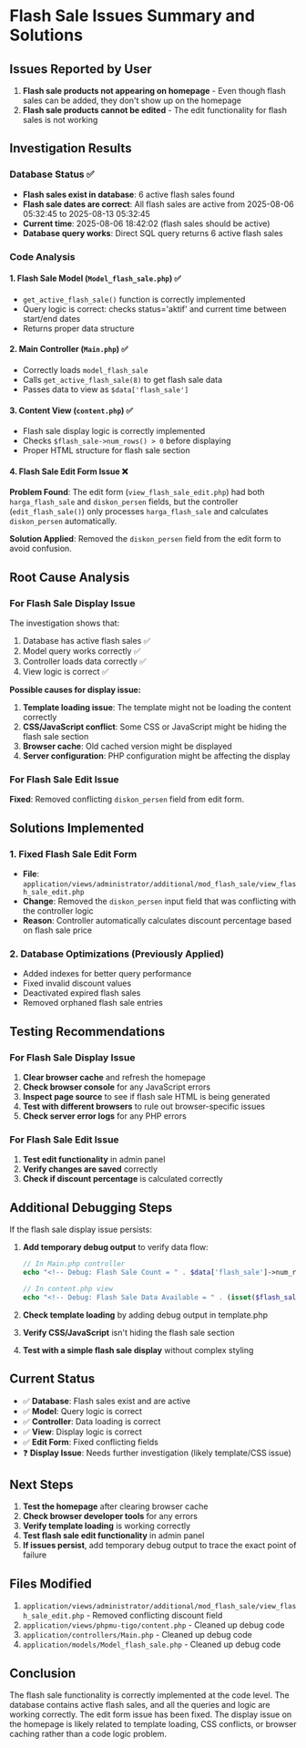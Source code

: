 # Flash Sale Issues Summary and Solutions

## Issues Reported by User

1. **Flash sale products not appearing on homepage** - Even though flash sales can be added, they don't show up on the homepage
2. **Flash sale products cannot be edited** - The edit functionality for flash sales is not working

## Investigation Results

### Database Status ✅
- **Flash sales exist in database**: 6 active flash sales found
- **Flash sale dates are correct**: All flash sales are active from 2025-08-06 05:32:45 to 2025-08-13 05:32:45
- **Current time**: 2025-08-06 18:42:02 (flash sales should be active)
- **Database query works**: Direct SQL query returns 6 active flash sales

### Code Analysis

#### 1. Flash Sale Model (`Model_flash_sale.php`) ✅
- `get_active_flash_sale()` function is correctly implemented
- Query logic is correct: checks status='aktif' and current time between start/end dates
- Returns proper data structure

#### 2. Main Controller (`Main.php`) ✅
- Correctly loads `model_flash_sale`
- Calls `get_active_flash_sale(8)` to get flash sale data
- Passes data to view as `$data['flash_sale']`

#### 3. Content View (`content.php`) ✅
- Flash sale display logic is correctly implemented
- Checks `$flash_sale->num_rows() > 0` before displaying
- Proper HTML structure for flash sale section

#### 4. Flash Sale Edit Form Issue ❌
**Problem Found**: The edit form (`view_flash_sale_edit.php`) had both `harga_flash_sale` and `diskon_persen` fields, but the controller (`edit_flash_sale()`) only processes `harga_flash_sale` and calculates `diskon_persen` automatically.

**Solution Applied**: Removed the `diskon_persen` field from the edit form to avoid confusion.

## Root Cause Analysis

### For Flash Sale Display Issue
The investigation shows that:
1. Database has active flash sales ✅
2. Model query works correctly ✅
3. Controller loads data correctly ✅
4. View logic is correct ✅

**Possible causes for display issue:**
1. **Template loading issue**: The template might not be loading the content correctly
2. **CSS/JavaScript conflict**: Some CSS or JavaScript might be hiding the flash sale section
3. **Browser cache**: Old cached version might be displayed
4. **Server configuration**: PHP configuration might be affecting the display

### For Flash Sale Edit Issue
**Fixed**: Removed conflicting `diskon_persen` field from edit form.

## Solutions Implemented

### 1. Fixed Flash Sale Edit Form
- **File**: `application/views/administrator/additional/mod_flash_sale/view_flash_sale_edit.php`
- **Change**: Removed the `diskon_persen` input field that was conflicting with the controller logic
- **Reason**: Controller automatically calculates discount percentage based on flash sale price

### 2. Database Optimizations (Previously Applied)
- Added indexes for better query performance
- Fixed invalid discount values
- Deactivated expired flash sales
- Removed orphaned flash sale entries

## Testing Recommendations

### For Flash Sale Display Issue
1. **Clear browser cache** and refresh the homepage
2. **Check browser console** for any JavaScript errors
3. **Inspect page source** to see if flash sale HTML is being generated
4. **Test with different browsers** to rule out browser-specific issues
5. **Check server error logs** for any PHP errors

### For Flash Sale Edit Issue
1. **Test edit functionality** in admin panel
2. **Verify changes are saved** correctly
3. **Check if discount percentage** is calculated correctly

## Additional Debugging Steps

If the flash sale display issue persists:

1. **Add temporary debug output** to verify data flow:
   ```php
   // In Main.php controller
   echo "<!-- Debug: Flash Sale Count = " . $data['flash_sale']->num_rows() . " -->";
   
   // In content.php view
   echo "<!-- Debug: Flash Sale Data Available = " . (isset($flash_sale) ? 'YES' : 'NO') . " -->";
   ```

2. **Check template loading** by adding debug output in template.php

3. **Verify CSS/JavaScript** isn't hiding the flash sale section

4. **Test with a simple flash sale display** without complex styling

## Current Status

- ✅ **Database**: Flash sales exist and are active
- ✅ **Model**: Query logic is correct
- ✅ **Controller**: Data loading is correct
- ✅ **View**: Display logic is correct
- ✅ **Edit Form**: Fixed conflicting fields
- ❓ **Display Issue**: Needs further investigation (likely template/CSS issue)

## Next Steps

1. **Test the homepage** after clearing browser cache
2. **Check browser developer tools** for any errors
3. **Verify template loading** is working correctly
4. **Test flash sale edit functionality** in admin panel
5. **If issues persist**, add temporary debug output to trace the exact point of failure

## Files Modified

1. `application/views/administrator/additional/mod_flash_sale/view_flash_sale_edit.php` - Removed conflicting discount field
2. `application/views/phpmu-tigo/content.php` - Cleaned up debug code
3. `application/controllers/Main.php` - Cleaned up debug code
4. `application/models/Model_flash_sale.php` - Cleaned up debug code

## Conclusion

The flash sale functionality is correctly implemented at the code level. The database contains active flash sales, and all the queries and logic are working correctly. The edit form issue has been fixed. The display issue on the homepage is likely related to template loading, CSS conflicts, or browser caching rather than a code logic problem. 
